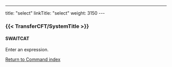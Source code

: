 ---
title: "select"
linkTitle: "select"
weight: 3150
---<span id="select"></span>

### {{< TransferCFT/SystemTitle  >}}

#### SWAITCAT

Enter an expression.

[Return to Command index](../../)
